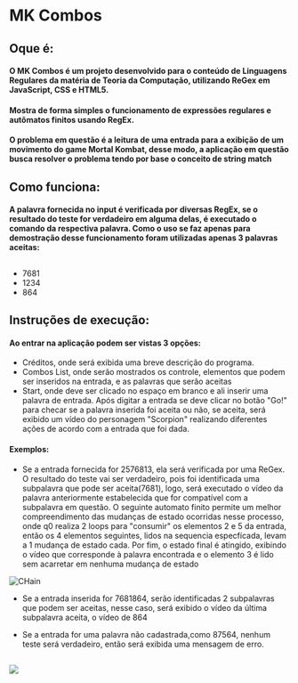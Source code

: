 # MK Combos

## Oque é:

#### O MK Combos é um projeto desenvolvido para o conteúdo de Linguagens Regulares da matéria de Teoria da Computação, utilizando ReGex em JavaScript, CSS e HTML5.

#### Mostra de forma simples o funcionamento de expressões regulares e autômatos finitos usando RegEx.

#### O problema em questão é a leitura de uma entrada para a exibição de um movimento do game Mortal Kombat, desse modo, a aplicação em questão busca resolver o problema tendo por base o conceito de string match

## Como funciona:

#### A palavra fornecida no input é verificada por diversas RegEx, se o resultado do teste for verdadeiro em alguma delas, é executado o comando da respectiva palavra. Como o uso se faz apenas para demostração desse funcionamento foram utilizadas apenas 3 palavras aceitas:

##

- 7681
- 1234
- 864

## Instruções de execução:

#### Ao entrar na aplicação podem ser vistas 3 opções:
- Créditos, onde será exibida uma breve descrição do programa.
- Combos List, onde serão mostrados os controle, elementos que podem ser inseridos na entrada, e as palavras que serão aceitas
- Start, onde deve ser clicado no espaço em branco e ali inserir uma palavra de entrada. Após digitar a entrada se deve clicar no botão "Go!" para checar se a palavra inserida foi aceita ou não, se aceita, será exibido um vídeo do personagem "Scorpion" realizando diferentes ações de acordo com a entrada que foi dada.

#### Exemplos:

- Se a entrada fornecida for 2576813, ela será verificada por uma ReGex. O resultado do teste vai ser verdadeiro, pois foi identificada uma subpalavra que pode ser aceita(7681), logo, será executado o vídeo da palavra anteriormente estabelecida que for compatível com a subpalavra em questão. O seguinte automato finito permite um melhor compreendimento das mudanças de estado ocorridas nesse processo, onde q0 realiza 2 loops para "consumir" os elementos 2 e 5 da entrada, então os 4 elementos seguintes, lidos na sequencia especfícada, levam a 1 mudança de estado cada. Por fim, o estado final é atingido, exibindo o vídeo que corresponde à palavra encontrada e o elemento 3 é lido sem acarretar em nenhuma mudança de estado

![CHain](https://user-images.githubusercontent.com/107697323/185242295-8b4e4f0a-a67f-41fa-8e4a-ff248d447ad5.jpg)

- Se a entrada inserida for 7681864, serão identificadas 2 subpalavras que podem ser aceitas, nesse caso, será exibido o vídeo da última subpalavra aceita, o vídeo de 864

- Se a entrada for uma palavra não cadastrada,como 87564, nenhum teste será verdadeiro, então será exibida uma mensagem de erro.

##

<img src="https://giffiles.alphacoders.com/688/68810.gif"/>
